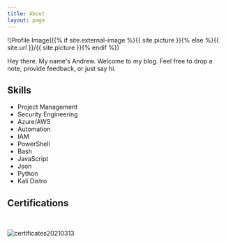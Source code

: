 ```yaml
---
title: About
layout: page
---
```

![Profile Image]({% if site.external-image %}{{ site.picture }}{% else %}{{ site.url }}/{{ site.picture }}{% endif %})

<p>Hey there. My name's Andrew. Welcome to my blog. Feel free to drop a note, provide feedback, or just say hi.</p>



<h2>Skills</h2>

<ul class="skill-list">
	<li>Project Management</li>
	<li>Security Engineering</li>
	<li>Azure/AWS</li>
	<li>Automation</li>
	<li>IAM</li>
	<li>PowerShell</li>
	<li>Bash</li>
	<li>JavaScript</li>
	<li>Json</li>
	<li>Python</li>
	<li>Kali Distro</li>
</ul>

<h2>Certifications</h2>

<br><p><img src="https://haratine.net/assets/images/certificates20210313.jpg" alt="certificates20210313"></p>
